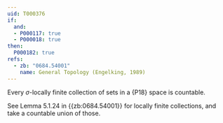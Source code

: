 ```yaml
---
uid: T000376
if:
  and:
  - P000117: true
  - P000018: true
then:
  P000182: true
refs:
  - zb: "0684.54001"
    name: General Topology (Engelking, 1989)
---
```


Every $\sigma$-locally finite collection of sets in a {P18} space is countable.

See Lemma 5.1.24 in {{zb:0684.54001}} for locally finite collections, and take a countable union of those.
